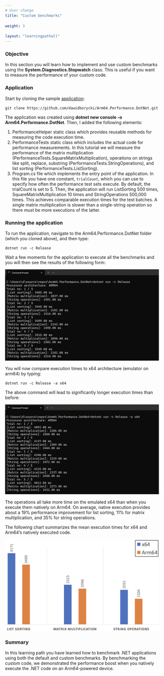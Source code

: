 ```yaml
---
# User change
title: "Custom benchmarks"

weight: 3

layout: "learningpathall"
---
```


### Objective
In this section you will learn how to implement and use custom benchmarks using the **System.Diagnostics.Stopwatch** class. This is useful if you want to measure the performance of your custom code.

### Application
Start by cloning the sample [application](https://github.com/dawidborycki/Arm64.Performance.DotNet/):

```
git clone https://github.com/dawidborycki/Arm64.Performance.DotNet.git
```

The application was created using **dotnet new console -o Arm64.Performance.DotNet**. Then, I added the following elements:

1. PerformanceHelper static class which provides reusable methods for measuring the code execution time.
2. PerformanceTests static class which includes the actual code for performance measurements. In this tutorial we will measure the performance of the matrix multiplication (PerformanceTests.SquareMatrixMultiplication), operations on strings like split, replace, substring (PerformanceTests.StringOperations), and list sorting (PerformanceTests.ListSorting).
3. Program.cs file which implements the entry point of the application. In this file you have one constant, `trialCount`, which you can use to specify how often the performance test sets execute. By default, the trialCount is set to 5. Then, the application will run ListSorting 500 times,  SquareMatrixMultiplication 10 times and StringOperations 500,000 times. This achieves comparable execution times for the test batches. A single matrix multiplication is slower than a single-string operation so there must be more executions of the latter.

### Running the application
To run the application, navigate to the Arm64.Performance.DotNet folder (which you cloned above), and then type:

```
dotnet run -c Release
```

Wait a few moments for the application to execute all the benchmarks and you will then see the results of the following form:

![fig3](Figures/03.png)

You will now compare execution times to x64 architecture (emulator on arm64) by typing:

```
dotnet run -c Release -a x64
```

The above command will lead to significantly longer execution times than before:

![fig4](Figures/04.png)

The operations all take more time on the emulated x64 than when you execute them natively on Arm64. On average, native execution provides about a 19% performance improvement for list sorting, 11% for matrix multiplication, and 35% for string operations.

The following chart summarizes the mean execution times for x64 and Arm64’s natively executed code.

![fig4](Figures/05.png)

### Summary
In this learning path you have learned how to benchmark .NET applications using both the default and custom benchmarks. By benchmarking the custom code, we demonstrated the performance boost when you natively execute the .NET code on an Arm64-powered device. 
